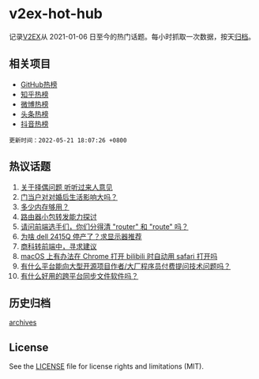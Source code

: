 # v2ex-hot-hub

 记录[V2EX](https://www.v2ex.com/)从 2021-01-06 日至今的热门话题。每小时抓取一次数据，按天[归档](archives)。
 
 ## 相关项目

- [GitHub热榜](https://github.com/snaildev/github-hot-hub)
- [知乎热榜](https://github.com/snaildev/zhihu-hot-hub)
- [微博热榜](https://github.com/snaildev/weibo-hot-hub)
- [头条热榜](https://github.com/snaildev/toutiao-hot-hub)
- [抖音热榜](https://github.com/snaildev/douyin-hot-hub)


 `更新时间：2022-05-21 18:07:26 +0800`

## 热议话题

1. [关于择偶问题 听听过来人意见](https://www.v2ex.com/t/854300)
1. [门当户对对婚后生活影响大吗？](https://www.v2ex.com/t/854309)
1. [多少内存够用？](https://www.v2ex.com/t/854340)
1. [路由器小包转发能力探讨](https://www.v2ex.com/t/854303)
1. [请问前端选手们，你们分得清 "router" 和 "route" 吗？](https://www.v2ex.com/t/854292)
1. [为啥 dell 2415Q 停产了？求显示器推荐](https://www.v2ex.com/t/854302)
1. [商科转前端中，寻求建议](https://www.v2ex.com/t/854263)
1. [macOS 上有办法在 Chrome 打开 bilibili 时自动用 safari 打开吗](https://www.v2ex.com/t/854289)
1. [有什么平台能向大型开源项目作者/大厂程序员付费提问技术问题吗？](https://www.v2ex.com/t/854323)
1. [有什么好用的跨平台同步文件软件吗？](https://www.v2ex.com/t/854249)

## 历史归档

[archives](archives)

## License

See the [LICENSE](LICENSE) file for license rights and limitations (MIT).
